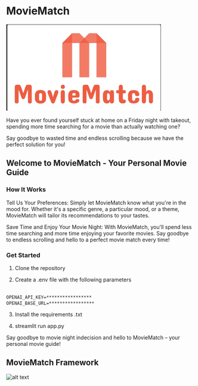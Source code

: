 # MovieMatch

![alt text](Images/logo.jpg)

Have you ever found yourself stuck at home on a Friday night with takeout, spending more time searching for a movie than actually watching one?

Say goodbye to wasted time and endless scrolling because we have the perfect solution for you!


## Welcome to MovieMatch -  Your Personal Movie Guide

### How It Works

Tell Us Your Preferences: Simply let MovieMatch know what you're in the mood for. Whether it's a specific genre, a particular mood, or a theme, MovieMatch will tailor its recommendations to your tastes.

Save Time and Enjoy Your Movie Night: With MovieMatch, you'll spend less time searching and more time enjoying your favorite movies. Say goodbye to endless scrolling and hello to a perfect movie match every time!

### Get Started
1. Clone the repository

2. Create a .env file with the following parameters

```

OPENAI_API_KEY=*****************
OPENAI_BASE_URL=*****************

```

3. Install the requirements .txt

4. streamlit run app.py

Say goodbye to movie night indecision and hello to MovieMatch – your personal movie guide!

## MovieMatch Framework 

![alt text](Images/framework.jpg)
